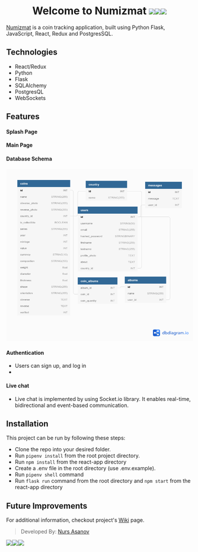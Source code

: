 <div align="center">
   <h1>Welcome to Numizmat <img src="https://media.giphy.com/media/njON3jEmTYHEfRbfsk/giphy.gif" width="25px"><img src="https://media.giphy.com/media/njON3jEmTYHEfRbfsk/giphy.gif" width="25px"><img src="https://media.giphy.com/media/njON3jEmTYHEfRbfsk/giphy.gif" width="25px"> </h1>
</div>

[Numizmat](<!-- Live Link -->) is a coin tracking application, built using Python Flask, JavaScript, React, Redux and PostgresSQL.


## Technologies
- React/Redux
- Python
- Flask
- SQLAlchemy
- PostgresQL
- WebSockets

## Features
#### Splash Page

#### Main Page

#### Database Schema
![db](https://github.com/nasanov/numizmat/blob/main/docs/db3.png)
#### Authentication
- Users can sign up, and log in
- 
#### Live chat
- Live chat is implemented by using Socket.io library. It enables real-time, bidirectional and event-based communication.

## Installation
This project can be run by following these steps:

- Clone the repo into your desired folder.
- Run `pipenv install` from the root project directory.
- Run `npm install` from the react-app directory
- Create a .env file in the root directory (use .env.example).
- Run `pipenv shell` command
- Run `flask run` command from the root directory and `npm start` from the react-app directory

## Future Improvements

For additional information, checkout project's [Wiki](https://github.com/nasanov/numizmat/wiki) page.

> Developed By: [Nurs Asanov](https://github.com/nasanov)

<img src="https://media.giphy.com/media/s9kqO10sLE9smNFM8V/giphy.gif"><img src="https://media.giphy.com/media/s9kqO10sLE9smNFM8V/giphy.gif"><img src="https://media.giphy.com/media/s9kqO10sLE9smNFM8V/giphy.gif">

